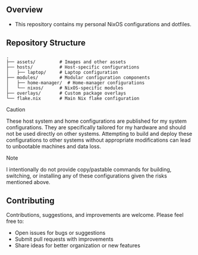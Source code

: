 <!-- <div align="center">
  <img src="assets/README/fastfetch.png" width="600" alt="Fastfetch Screenshot" />
</div> -->

## Overview

- This repository contains my personal NixOS configurations and dotfiles.

## Repository Structure

```
.
├── assets/         # Images and other assets
├── hosts/          # Host-specific configurations
│   ├── laptop/     # Laptop configuration
├── modules/        # Modular configuration components
│   ├── home-manager/  # Home-manager configurations
│   └── nixos/      # NixOS-specific modules
├── overlays/       # Custom package overlays
└── flake.nix       # Main Nix flake configuration
```    

> [!CAUTION]  
> These host system and home configurations are published for my system configurations. They are specifically tailored for my hardware and should not be used directly on other systems. Attempting to build and deploy these configurations to other systems without appropriate modifications can lead to unbootable machines and data loss.

> [!NOTE]  
> I intentionally do not provide copy/pastable commands for building, switching, or installing any of these configurations given the risks mentioned above.

## Contributing

Contributions, suggestions, and improvements are welcome. Please feel free to:

- Open issues for bugs or suggestions
- Submit pull requests with improvements
- Share ideas for better organization or new features

